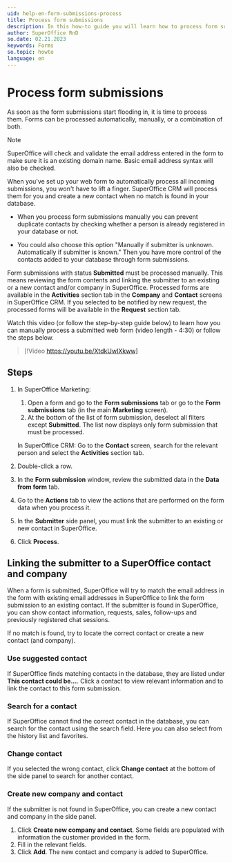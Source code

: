 ```yaml
---
uid: help-en-form-submissions-process
title: Process form submissions
description: In this how-to guide you will learn how to process form submissions manually.
author: SuperOffice RnD
so.date: 02.21.2023
keywords: Forms
so.topic: howto
language: en
---
```


# Process form submissions

As soon as the form submissions start flooding in, it is time to process them. Forms can be processed automatically, manually, or a combination of both.

> [!NOTE]
> SuperOffice will check and validate the email address entered in the form to make sure it is an existing domain name. Basic email address syntax will also be checked.

When you've set up your web form to automatically process all incoming submissions, you won't have to lift a finger. SuperOffice CRM will process them for you and create a new contact when no match is found in your database.

* When you process form submissions manually you can prevent duplicate contacts by checking whether a person is already registered in your database or not.

* You could also choose this option "Manually if submitter is unknown. Automatically if submitter is known." Then you have more control of the contacts added to your database through form submissions.

Form submissions with status **Submitted** must be processed manually. This means reviewing the form contents and linking the submitter to an existing or a new contact and/or company in SuperOffice. Processed forms are available in the **Activities** section tab in the **Company** and **Contact** screens in SuperOffice CRM. If you selected to be notified by new request, the processed forms will be available in the **Request** section tab.

Watch this video (or follow the step-by-step guide below) to learn how you can manually process a submitted web form (video length - 4:30) or follow the steps below.

<!-- markdownlint-disable-next-line MD034 DOCSMD007 -->
> [!Video https://youtu.be/XtdkUwIXkww]

## Steps

1. In SuperOffice Marketing:
    1. Open a form and go to the **Form submissions** tab or go to the **Form submissions** tab (in the main **Marketing** screen).
    2. At the bottom of the list of form submission, deselect all filters except **Submitted**. The list now displays only form submission that must be processed.

    In SuperOffice CRM: Go to the **Contact** screen, search for the relevant person and select the **Activities** section tab.

2. Double-click a row.

3. In the **Form submission** window, review the submitted data in the **Data from form** tab.

4. Go to the **Actions** tab to view the actions that are performed on the form data when you process it.

5. In the **Submitter** side panel, you must link the submitter to an existing or new contact in SuperOffice.

6. Click **Process**.

## Linking the submitter to a SuperOffice contact and company

When a form is submitted, SuperOffice will try to match the email address in the form with existing email addresses in SuperOffice to link the form submission to an existing contact. If the submitter is found in SuperOffice, you can show contact information, requests, sales, follow-ups and previously registered chat sessions.

If no match is found, try to locate the correct contact or create a new contact (and company).

### Use suggested contact

If SuperOffice finds matching contacts in the database, they are listed under **This contact could be...**. Click a contact to view relevant information and to link the contact to this form submission.

### Search for a contact

If SuperOffice cannot find the correct contact in the database, you can search for the contact using the search field. Here you can also select from the history list and favorites.

### Change contact

If you selected the wrong contact, click **Change contact** at the bottom of the side panel to search for another contact.

### Create new company and contact

If the submitter is not found in SuperOffice, you can create a new contact and company in the side panel.

1. Click **Create new company and contact**. Some fields are populated with information the customer provided in the form.
2. Fill in the relevant fields.
3. Click **Add**. The new contact and company is added to SuperOffice.
